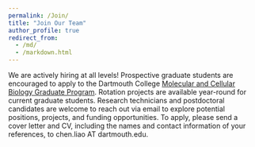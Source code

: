 ```yaml
---
permalink: /Join/
title: "Join Our Team"
author_profile: true
redirect_from: 
  - /md/
  - /markdown.html
---
```


We are actively hiring at all levels! Prospective graduate students are encouraged to apply to the Dartmouth College [Molecular and Cellular Biology Graduate Program](https://graduate.dartmouth.edu/mcb/). Rotation projects are available year-round for current graduate students. Research technicians and postdoctoral candidates are welcome to reach out via email to explore potential positions, projects, and funding opportunities. To apply, please send a cover letter and CV, including the names and contact information of your references, to chen.liao AT dartmouth.edu.
